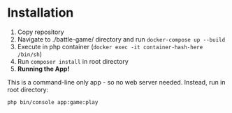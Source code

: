 # Installation

1. Copy repository
2. Navigate to ./battle-game/ directory and run `docker-compose up --build`
3. Execute in php container (`docker exec -it container-hash-here /bin/sh`)
4. Run `composer install` in root directory
5. **Running the App!**

This is a command-line only app - so no web server needed. Instead, run in root directory:

```
php bin/console app:game:play
```
